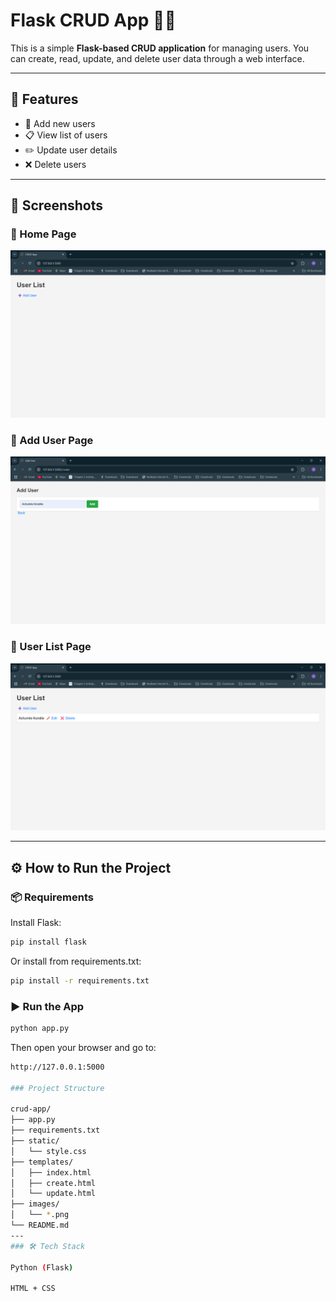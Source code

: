 # Flask CRUD App 🧑‍💻

This is a simple **Flask-based CRUD application** for managing users. You can create, read, update, and delete user data through a web interface.

---

## 🚀 Features

- 📝 Add new users  
- 📋 View list of users  
- ✏️ Update user details  
- ❌ Delete users

---

## 📸 Screenshots

### 🔹 Home Page
![Home](images/Home%20page.png)

### 🔹 Add User Page
![Add](images/Add%20User%20page.png)

### 🔹 User List Page
![List](images/User%20List%20page.png)

---

## ⚙️ How to Run the Project

### 📦 Requirements

Install Flask:
```bash
pip install flask
```
Or install from requirements.txt:
```bash
pip install -r requirements.txt
```

### ▶️ Run the App
```bash
python app.py
```
Then open your browser and go to:
```bash
http://127.0.0.1:5000

### Project Structure

crud-app/
├── app.py
├── requirements.txt
├── static/
│   └── style.css
├── templates/
│   ├── index.html
│   ├── create.html
│   └── update.html
├── images/
│   └── *.png
└── README.md
---
### 🛠 Tech Stack

Python (Flask)

HTML + CSS


